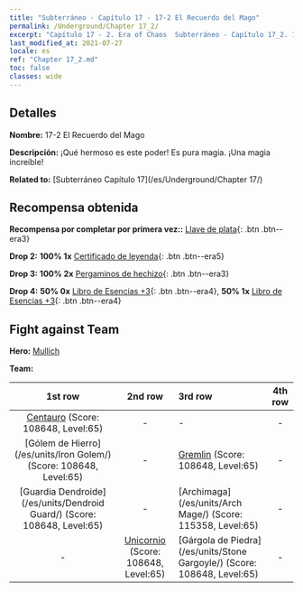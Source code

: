 ```yaml
---
title: "Subterráneo - Capítulo 17 - 17-2 El Recuerdo del Mago"
permalink: /Underground/Chapter 17_2/
excerpt: "Capítulo 17 - 2. Era of Chaos  Subterráneo - Capítulo 17_2. 17-2 El Recuerdo del Mago"
last_modified_at: 2021-07-27
locale: es
ref: "Chapter 17_2.md"
toc: false
classes: wide
---
```


## Detalles

 **Nombre:** 17-2 El Recuerdo del Mago

 **Descripción:** ¡Qué hermoso es este poder! Es pura magia. ¡Una magia increíble!

 **Related to:** [Subterráneo Capítulo 17](/es/Underground/Chapter 17/)

## Recompensa obtenida

 **Recompensa por completar por primera vez::** [Llave de plata](/ItemsES/con_693/){: .btn .btn--era3}

 **Drop 2:** **100% 1x** [Certificado de leyenda](/ItemsES/mat_67/){: .btn .btn--era5}

 **Drop 3:** **100% 2x** [Pergaminos de hechizo](/ItemsES/con_694/){: .btn .btn--era3}

 **Drop 4:** **50% 0x** [Libro de Esencias +3](/ItemsES/mat_60/){: .btn .btn--era4}, **50% 1x** [Libro de Esencias +3](/ItemsES/mat_60/){: .btn .btn--era4}


## Fight against Team
 **Hero:** [Mullich](/es/heroes/Mullich/)

 **Team:**


  | 1st row | 2nd row | 3rd row | 4th row |
  |:----:|:----:|:----|:----:|
  | [Centauro](/es/units/Centaur/) (Score: 108648, Level:65)  | - | - | - |
  | [Gólem de Hierro](/es/units/Iron Golem/) (Score: 108648, Level:65)  | - | [Gremlin](/es/units/Gremlin/) (Score: 108648, Level:65)  | - |
  | [Guardia Dendroide](/es/units/Dendroid Guard/) (Score: 108648, Level:65)  | - | [Archimaga](/es/units/Arch Mage/) (Score: 115358, Level:65)  | - |
  | - | [Unicornio](/es/units/Unicorn/) (Score: 108648, Level:65)  | [Gárgola de Piedra](/es/units/Stone Gargoyle/) (Score: 108648, Level:65)  | - |


